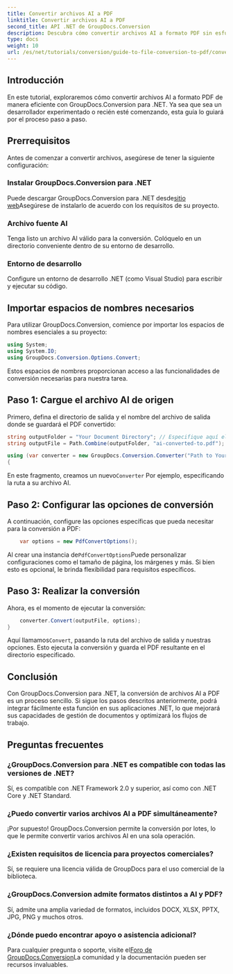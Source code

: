 ```yaml
---
title: Convertir archivos AI a PDF
linktitle: Convertir archivos AI a PDF
second_title: API .NET de GroupDocs.Conversion
description: Descubra cómo convertir archivos AI a formato PDF sin esfuerzo con GroupDocs.Conversion para .NET. Este tutorial lo guía a través del proceso de instalación, configuración del código y conversión.
type: docs
weight: 10
url: /es/net/tutorials/conversion/guide-to-file-conversion-to-pdf/converting-ai-to-pdf/
---
```

## Introducción

En este tutorial, exploraremos cómo convertir archivos AI a formato PDF de manera eficiente con GroupDocs.Conversion para .NET. Ya sea que sea un desarrollador experimentado o recién esté comenzando, esta guía lo guiará por el proceso paso a paso.

## Prerrequisitos

Antes de comenzar a convertir archivos, asegúrese de tener la siguiente configuración:

### Instalar GroupDocs.Conversion para .NET

Puede descargar GroupDocs.Conversion para .NET desde[sitio web](https://releases.groupdocs.com/conversion/net/)Asegúrese de instalarlo de acuerdo con los requisitos de su proyecto.

### Archivo fuente AI

Tenga listo un archivo AI válido para la conversión. Colóquelo en un directorio conveniente dentro de su entorno de desarrollo.

### Entorno de desarrollo

Configure un entorno de desarrollo .NET (como Visual Studio) para escribir y ejecutar su código.

## Importar espacios de nombres necesarios

Para utilizar GroupDocs.Conversion, comience por importar los espacios de nombres esenciales a su proyecto:

```csharp
using System;
using System.IO;
using GroupDocs.Conversion.Options.Convert;
```
Estos espacios de nombres proporcionan acceso a las funcionalidades de conversión necesarias para nuestra tarea.

## Paso 1: Cargue el archivo AI de origen

Primero, defina el directorio de salida y el nombre del archivo de salida donde se guardará el PDF convertido:

```csharp
string outputFolder = "Your Document Directory"; // Especifique aquí el directorio de sus documentos
string outputFile = Path.Combine(outputFolder, "ai-converted-to.pdf");

using (var converter = new GroupDocs.Conversion.Converter("Path to Your AI File"))
{
```

 En este fragmento, creamos un nuevo`Converter` Por ejemplo, especificando la ruta a su archivo AI.

## Paso 2: Configurar las opciones de conversión

A continuación, configure las opciones específicas que pueda necesitar para la conversión a PDF:

```csharp
    var options = new PdfConvertOptions();
```
 Al crear una instancia de`PdfConvertOptions`Puede personalizar configuraciones como el tamaño de página, los márgenes y más. Si bien esto es opcional, le brinda flexibilidad para requisitos específicos.

## Paso 3: Realizar la conversión

Ahora, es el momento de ejecutar la conversión:

```csharp
    converter.Convert(outputFile, options);
}
```
 Aquí llamamos`Convert`, pasando la ruta del archivo de salida y nuestras opciones. Esto ejecuta la conversión y guarda el PDF resultante en el directorio especificado.

## Conclusión

Con GroupDocs.Conversion para .NET, la conversión de archivos AI a PDF es un proceso sencillo. Si sigue los pasos descritos anteriormente, podrá integrar fácilmente esta función en sus aplicaciones .NET, lo que mejorará sus capacidades de gestión de documentos y optimizará los flujos de trabajo.

## Preguntas frecuentes

### ¿GroupDocs.Conversion para .NET es compatible con todas las versiones de .NET?

Sí, es compatible con .NET Framework 2.0 y superior, así como con .NET Core y .NET Standard.

### ¿Puedo convertir varios archivos AI a PDF simultáneamente?

¡Por supuesto! GroupDocs.Conversion permite la conversión por lotes, lo que le permite convertir varios archivos AI en una sola operación.

### ¿Existen requisitos de licencia para proyectos comerciales?

Sí, se requiere una licencia válida de GroupDocs para el uso comercial de la biblioteca.

### ¿GroupDocs.Conversion admite formatos distintos a AI y PDF?

Sí, admite una amplia variedad de formatos, incluidos DOCX, XLSX, PPTX, JPG, PNG y muchos otros.

### ¿Dónde puedo encontrar apoyo o asistencia adicional?

 Para cualquier pregunta o soporte, visite el[Foro de GroupDocs.Conversion](https://forum.groupdocs.com/c/conversion/11)La comunidad y la documentación pueden ser recursos invaluables.